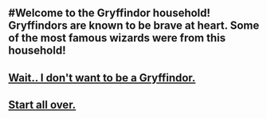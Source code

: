 #Welcome to the Gryffindor household! Gryffindors are known to be brave at heart. Some of the most famous wizards were from this household!
---
## [Wait.. I don't want to be a Gryffindor.](..house.md)
## [Start all over.](..README.md)